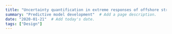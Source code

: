 ```yaml
---
title: "Uncertainty quantification in extreme responses of offshore structures"  # Add a page title.
summary: "Predictive model development"  # Add a page description.
date: "2020-01-21"  # Add today's date.
tags: ["Design"]
---
```



